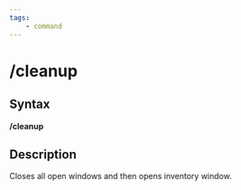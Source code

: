 ```yaml
---
tags:
    - command
---
```

# /cleanup

## Syntax

**/cleanup**

## Description

Closes all open windows and then opens inventory window.
